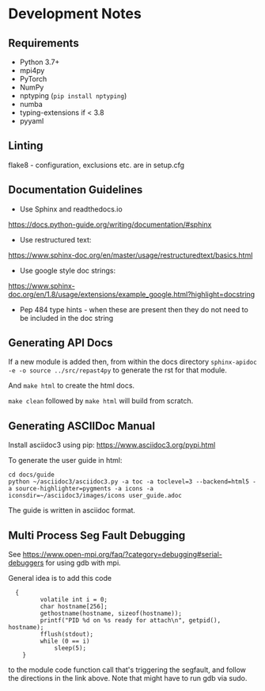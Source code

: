 # Development Notes #

## Requirements

* Python 3.7+
* mpi4py
* PyTorch
* NumPy
* nptyping (`pip install nptyping`)
* numba
* typing-extensions if < 3.8
* pyyaml


## Linting ##

flake8 - configuration, exclusions etc. are in setup.cfg

## Documentation Guidelines ##

* Use Sphinx and readthedocs.io

https://docs.python-guide.org/writing/documentation/#sphinx

* Use restructured text:

https://www.sphinx-doc.org/en/master/usage/restructuredtext/basics.html

* Use google style doc strings:

https://www.sphinx-doc.org/en/1.8/usage/extensions/example_google.html?highlight=docstring

* Pep 484 type hints - when these are present then they do not need to be included in the doc string

## Generating API Docs ##

If a new module is added then, from within the docs directory `sphinx-apidoc -e -o source ../src/repast4py` 
to generate the rst for that module.

And `make html` to create the html docs.

`make clean` followed by `make html` will build from scratch.


## Generating ASCIIDoc Manual ##

Install asciidoc3 using pip: https://www.asciidoc3.org/pypi.html

To generate the user guide in html:

```
cd docs/guide
python ~/asciidoc3/asciidoc3.py -a toc -a toclevel=3 --backend=html5 -a source-highlighter=pygments -a icons -a iconsdir=~/asciidoc3/images/icons user_guide.adoc
```
The guide is written in asciidoc format.

## Multi Process Seg Fault Debugging

See https://www.open-mpi.org/faq/?category=debugging#serial-debuggers for using gdb with mpi.

General idea is to add this code

```
  {
         volatile int i = 0;
         char hostname[256];
         gethostname(hostname, sizeof(hostname));
         printf("PID %d on %s ready for attach\n", getpid(), hostname);
         fflush(stdout);
         while (0 == i)
             sleep(5);
    }
```

to the module code function call that's triggering the segfault, and follow the directions in the link above. Note that might have to run gdb via sudo.